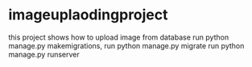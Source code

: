 # imageuplaodingproject
this project shows how to upload image from database
run python manage.py makemigrations,
run python manage.py migrate
run python manage.py runserver
